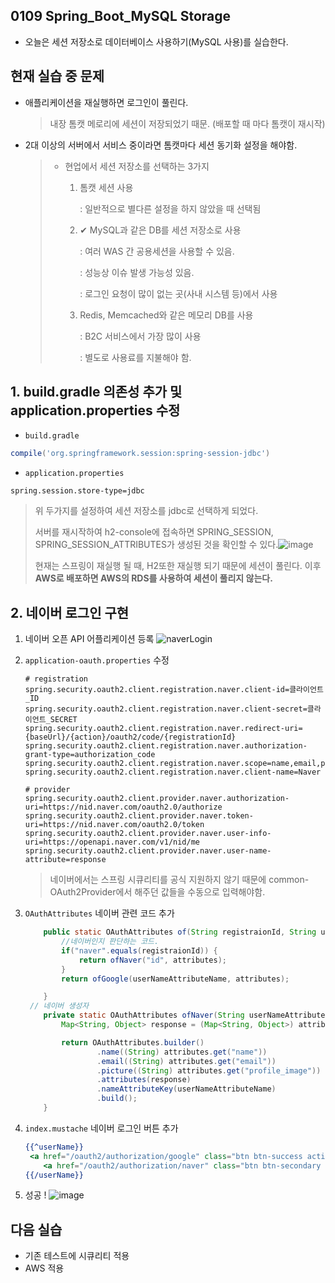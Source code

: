 ## 0109 Spring_Boot_MySQL Storage

* 오늘은 세션 저장소로 데이터베이스 사용하기(MySQL 사용)를 실습한다.




## 현재 실습 중 문제

* 애플리케이션을 재실행하면 로그인이 풀린다.

  > 내장 톰캣 메로리에 세션이 저장되었기 때문. (배포할 때 마다 톰캣이 재시작)

* 2대 이상의 서버에서 서비스 중이라면 톰캣마다 세션 동기화 설정을 해야함.

  > * 현업에서 세션 저장소를 선택하는 3가지
  >
  >   1. 톰캣 세션 사용
  >
  >      : 일반적으로 별다른 설정을 하지 않았을 때 선택됨
  >
  >   2. ✔ MySQL과 같은 DB를 세션 저장소로 사용
  >
  >      : 여러 WAS 간 공용세션을 사용할 수 있음.
  >
  >      : 성능상 이슈 발생 가능성 있음.
  >
  >      : 로그인 요청이 많이 없는 곳(사내 시스템 등)에서 사용
  >
  >   3. Redis, Memcached와 같은 메모리 DB를 사용
  >
  >      : B2C 서비스에서 가장 많이 사용
  >
  >      : 별도로 사용료를 지불해야 함.



## 1. build.gradle 의존성 추가 및 application.properties 수정

* `build.gradle`

```gradle
compile('org.springframework.session:spring-session-jdbc')
```

* `application.properties`

```properties
spring.session.store-type=jdbc
```



> 위 두가지를 설정하여 세션 저장소를 jdbc로 선택하게 되었다.
>
> 서버를 재시작하여 h2-console에 접속하면 SPRING_SESSION, SPRING_SESSION_ATTRIBUTES가 생성된 것을 확인할 수 있다.![image](https://user-images.githubusercontent.com/84169773/148674067-80351ec3-5267-4161-af16-f98dceb76cac.png)
>
> 현재는 스프링이 재실행 될 때, H2또한 재실행 되기 때문에 세션이 풀린다. 이후 **AWS로 배포하면 AWS의 RDS를 사용하여 세션이 풀리지 않는다.**



## 2. 네이버 로그인 구현

1. 네이버 오픈 API 어플리케이션 등록
   ![naverLogin](https://user-images.githubusercontent.com/84169773/148674098-ca24dd34-26a9-4795-aef8-dfa3be849249.png)

2. `application-oauth.properties` 수정

   ```properties
   # registration
   spring.security.oauth2.client.registration.naver.client-id=클라이언트_ID
   spring.security.oauth2.client.registration.naver.client-secret=클라이언트_SECRET
   spring.security.oauth2.client.registration.naver.redirect-uri={baseUrl}/{action}/oauth2/code/{registrationId}
   spring.security.oauth2.client.registration.naver.authorization-grant-type=authorization_code
   spring.security.oauth2.client.registration.naver.scope=name,email,profile_image
   spring.security.oauth2.client.registration.naver.client-name=Naver
   
   # provider
   spring.security.oauth2.client.provider.naver.authorization-uri=https://nid.naver.com/oauth2.0/authorize
   spring.security.oauth2.client.provider.naver.token-uri=https://nid.naver.com/oauth2.0/token
   spring.security.oauth2.client.provider.naver.user-info-uri=https://openapi.naver.com/v1/nid/me
   spring.security.oauth2.client.provider.naver.user-name-attribute=response
   ```

   > 네이버에서는 스프링 시큐리티를 공식 지원하지 않기 때문에 common-OAuth2Provider에서 해주던 값들을 수동으로 입력해야함.

3. `OAuthAttributes` 네이버 관련 코드 추가

   ```java
       public static OAuthAttributes of(String registraionId, String userNameAttributeName, Map<String, Object> attributes) {
           //네이버인지 판단하는 코드.
           if("naver".equals(registraionId)) {
               return ofNaver("id", attributes);
           }
           return ofGoogle(userNameAttributeName, attributes);
   
       }
   	// 네이버 생성자
       private static OAuthAttributes ofNaver(String userNameAttributeName, Map<String, Object> attributes) {
           Map<String, Object> response = (Map<String, Object>) attributes.get("response");
   
           return OAuthAttributes.builder()
                   .name((String) attributes.get("name"))
                   .email((String) attributes.get("email"))
                   .picture((String) attributes.get("profile_image"))
                   .attributes(response)
                   .nameAttributeKey(userNameAttributeName)
                   .build();
       }
   ```

4. `index.mustache` 네이버 로그인 버튼 추가

   ```mustache
   {{^userName}}
   	<a href="/oauth2/authorization/google" class="btn btn-success active" role="button">Google Login</a>
       <a href="/oauth2/authorization/naver" class="btn btn-secondary active" role="button">Naver Login</a>
   {{/userName}}
   ```

5. 성공 !
   ![image](https://user-images.githubusercontent.com/84169773/148674190-a7e0dfa7-1f6c-488e-96dc-4bc4316e50f0.png)



## 다음 실습

* 기존 테스트에 시큐리티 적용 
* AWS 적용
